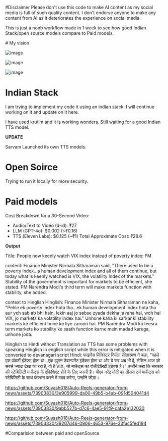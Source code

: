#Disclaimer
Please don't use this code to make AI content as my social media is full of such quality content. I don't endorse anyone to make any content from AI as it deteriorates the experience on social media. 

This is just a noob workflow made in 1 week to see how good Indian Stack/open source models compare to Paid models.

﻿# My vision

![image](https://github.com/Suyash018/Auto-Reels-generator-from-news/assets/73903830/e6bd7f17-fee9-4914-a675-87d55716b291)

![image](https://github.com/Suyash018/Auto-Reels-generator-from-news/assets/73903830/afdf4437-9f78-4ddd-900c-baea7ce69820)

![image](https://github.com/Suyash018/Auto-Reels-generator-from-news/assets/73903830/ddd737a0-ff7c-4c1d-978e-9f3bf06c2e9c)

# Indian Stack

I am trying to implement my code it using an indian stack. I will continue working on it and update on it here.

I have used krutim and it is working wonders.
Still waiting for a good Indian TTS model.

**UPDATE**

Sarvam Launched its own TTS models.

# Open Soirce

Trying to run it locally for more security.

# Paid models

Cost Breakdown for a 30-Second Video:

- Audio/Text to Video (d-id): ₹27
- LLM (GPT-4o): $0.002 (~₹0.16)
- TTS (Eleven Labs): $0.125 (~₹1)
Total Approximate Cost: ₹28.6

**Output**

Title:  People now keenly watch VIX index instead of poverty index: FM

content:  Finance Minister Nirmala Sitharaman said, "There used to be a poverty index...a human development index and all of them continue, but today what is keenly watched is VIX, the volatility index of the markets." Stability of the government is important for markets to be efficient, she stated. PM Narendra Modi's third term will make markets function with stability, she added.

context to Hinglish
Hinglish:  Finance Minister Nirmala Sitharaman ne kaha, "Pehle ek poverty index hota tha...ek human development index hota tha aur yeh sab ab bhi hain, lekin aaj jo sabse zyada dekha ja raha hai, woh hai VIX, jo markets ka volatility index hai." Unhone kaha ki sarkar ki stability markets ke efficient hone ke liye zaroori hai. PM Narendra Modi ka teesra term markets ko stability ke saath function karne mein madad karega, unhone joda.

Hinglish to Hindi without Translation as TTS has some problems with speaking Hinglish in english script while this error is mitigated when it is converted to devanagari script
Hindi:  फाइनेंस मिनिस्टर निर्मला सीतारमण ने कहा, "पहले एक पॉवर्टी इंडेक्स होता था...एक ह्यूमन डेवलपमेंट इंडेक्स होता था और ये सब अब भी हैं, लेकिन आज जो सबसे ज्यादा देखा जा रहा है, वो है VIX, जो मार्केट्स का वोलैटिलिटी इंडेक्स है।" उन्होंने कहा कि सरकार की स्टेबिलिटी मार्केट्स के एफिशिएंट होने के लिए जरूरी है। पीएम नरेंद्र मोदी का तीसरा टर्म मार्केट्स को स्टेबिलिटी के साथ फंक्शन करने में मदद करेगा, उन्होंने जोड़ा।



https://github.com/Suyash018/Auto-Reels-generator-from-news/assets/73903830/3e905999-da00-49b5-b4ab-091d504041d4


https://github.com/Suyash018/Auto-Reels-generator-from-news/assets/73903830/9abb527b-d7c6-4ae5-91f9-cafa2e132030


https://github.com/Suyash018/Auto-Reels-generator-from-news/assets/73903830/39207d46-0906-4653-976e-33fac5fed194




#Comparision between paid and openSource
